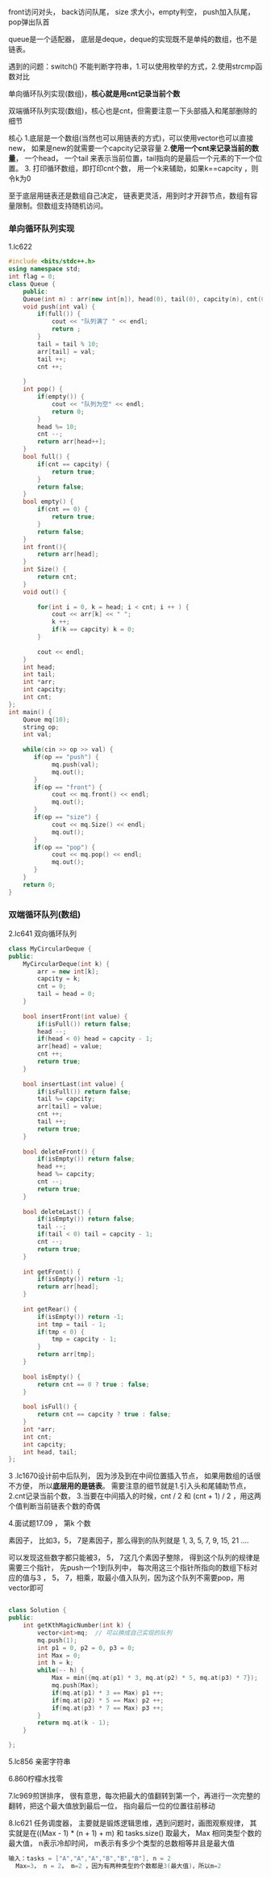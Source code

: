 front访问对头， back访问队尾， size 求大小，empty判空， push加入队尾，pop弹出队首

queue是一个适配器， 底层是deque，deque的实现既不是单纯的数组，也不是链表。





遇到的问题：switch() 不能判断字符串，1.可以使用枚举的方式，2.使用strcmp函数对比

单向循环队列实现(数组)，**核心就是用cnt记录当前个数**

双端循环队列实现(数组)，核心也是cnt，但需要注意一下头部插入和尾部删除的细节



核心 1.底层是一个数组(当然也可以用链表的方式)，可以使用vector也可以直接new， 如果是new的就需要一个capcity记录容量 2.**使用一个cnt来记录当前的数量**， 一个head， 一个tail 来表示当前位置，tail指向的是最后一个元素的下一个位置。 3. 打印循环数组，即打印cnt个数， 用一个k来辅助，如果k==capcity ，则令k为0 

至于底层用链表还是数组自己决定， 链表更灵活，用到时才开辟节点，数组有容量限制。但数组支持随机访问。

### 单向循环队列实现

1.lc622 

~~~c++
#include <bits/stdc++.h>
using namespace std;
int flag = 0;
class Queue {
    public:
    Queue(int n) : arr(new int[n]), head(0), tail(0), capcity(n), cnt(0) {}
    void push(int val) {
        if(full()) {
            cout << "队列满了 " << endl;
            return ;
        }
        tail = tail % 10;
        arr[tail] = val; 
        tail ++;
        cnt ++;
        
    }
    int pop() {
        if(empty()) {
            cout << "队列为空" << endl;
            return 0;
        }
        head %= 10;
        cnt --;
        return arr[head++];
    }
    bool full() {
        if(cnt == capcity) {
            return true;
        }
        return false;
    }
    bool empty() {
        if(cnt == 0) {
            return true;
        }
        return false;
    }
    int front(){ 
        return arr[head];
    }
    int Size() {
        return cnt;
    }
    void out() {
        
        for(int i = 0, k = head; i < cnt; i ++ ) {
            cout << arr[k] << " ";
            k ++;
            if(k == capcity) k = 0;
        } 
        
        cout << endl;
    }
    int head;
    int tail;
    int *arr;
    int capcity;
    int cnt;
};
int main() {
    Queue mq(10);
    string op;
    int val;
    
    while(cin >> op >> val) {
       if(op == "push") {
            mq.push(val);
            mq.out();
       }
       if(op == "front") {
            cout << mq.front() << endl;
            mq.out();
       }
       if(op == "size") {
            cout << mq.Size() << endl;
            mq.out();
       }
       if(op == "pop") {
            cout << mq.pop() << endl;
            mq.out();
       }
    }
    return 0;
}
~~~

### 双端循环队列(数组)  

2.lc641 双向循环队列

~~~c++
class MyCircularDeque {
public:
    MyCircularDeque(int k) {
        arr = new int[k];
        capcity = k;
        cnt = 0;
        tail = head = 0;
    }
    
    bool insertFront(int value) {
        if(isFull()) return false;
        head --;
        if(head < 0) head = capcity - 1;
        arr[head] = value;
        cnt ++;
        return true;
    }
    
    bool insertLast(int value) {
        if(isFull()) return false;
        tail %= capcity;
        arr[tail] = value;
        cnt ++;
        tail ++;
        return true;
    }
    
    bool deleteFront() {
        if(isEmpty()) return false;
        head ++;
        head %= capcity;
        cnt --;
        return true;
    }
    
    bool deleteLast() {
        if(isEmpty()) return false;
        tail --;
        if(tail < 0) tail = capcity - 1;
        cnt --;
        return true;
    }
    
    int getFront() {
        if(isEmpty()) return -1;
        return arr[head];
    }
    
    int getRear() {
        if(isEmpty()) return -1;
        int tmp = tail - 1;
        if(tmp < 0) {
            tmp = capcity - 1;
        }
        return arr[tmp];
    }
    
    bool isEmpty() {
        return cnt == 0 ? true : false;
    }
    
    bool isFull() {
        return cnt == capcity ? true : false;
    }
    int *arr;
    int cnt;
    int capcity;
    int head, tail;
};
~~~



3 .lc1670设计前中后队列， 因为涉及到在中间位置插入节点， 如果用数组的话很不方便， 所以**底层用的是链表**。
需要注意的细节就是1.引入头和尾辅助节点，2.cnt记录当前个数， 3.当要在中间插入的时候，cnt / 2 和 (cnt + 1) / 2 ，用这两个值判断当前链表个数的奇偶

4.面试题17.09 ， 第k 个数

素因子， 比如3，5， 7是素因子，那么得到的队列就是 1, 3, 5, 7, 9, 15, 21 ....

可以发现这些数字都只能被3， 5， 7这几个素因子整除， 得到这个队列的规律是需要三个指针， 先push一个1到队列中， 每次用这三个指针所指向的数组下标对应的值与3 ， 5， 7，相乘，取最小值入队列，因为这个队列不需要pop，用vector即可

~~~C++

class Solution {
public:
    int getKthMagicNumber(int k) {
        vector<int>mq;  // 可以换成自己实现的队列
        mq.push(1);
        int p1 = 0, p2 = 0, p3 = 0;
        int Max = 0;
        int h = k;
        while(-- h) {
            Max = min({mq.at(p1) * 3, mq.at(p2) * 5, mq.at(p3) * 7});
            mq.push(Max);
            if(mq.at(p1) * 3 == Max) p1 ++;
            if(mq.at(p2) * 5 == Max) p2 ++;
            if(mq.at(p3) * 7 == Max) p3 ++;
        }
        return mq.at(k - 1);        
    }

};
~~~



5.lc856 亲密字符串

6.860柠檬水找零

7.lc969煎饼排序， 很有意思，每次把最大的值翻转到第一个，再进行一次完整的翻转，把这个最大值放到最后一位， 指向最后一位的位置往前移动

8.lc621 任务调度器， 主要就是锻炼逻辑思维，遇到问题时，画图观察规律， 其实就是在((Max - 1) * (n + 1) + m) 和 tasks.size() 取最大， Max 相同类型个数的最大值， n表示冷却时间， m表示有多少个类型的总数相等并且是最大值

 ~~~c++
输入：tasks = ["A","A","A","B","B","B"], n = 2
   Max=3， n = 2， m=2 ，因为有两种类型的个数都是3(最大值)，所以m=2
 ~~~

